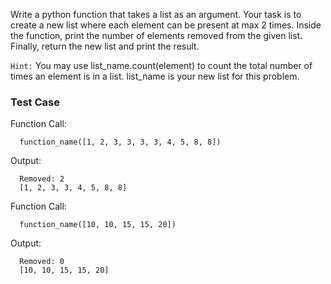 Write a python function that takes a list as an argument. Your task is to create a new list where each element can be present at max 2 times. Inside the function, print the number of elements removed from the given list. Finally, return the new list and print the result.

`Hint:` You may use list_name.count(element) to count the total number of times an element is in a list. list_name is your new list for this problem.

### Test Case

Function Call:

```
  function_name([1, 2, 3, 3, 3, 3, 4, 5, 8, 8])
```

Output:

```
  Removed: 2
  [1, 2, 3, 3, 4, 5, 8, 8]
```

Function Call:

```
  function_name([10, 10, 15, 15, 20])
```

Output:

```
  Removed: 0
  [10, 10, 15, 15, 20]
```
